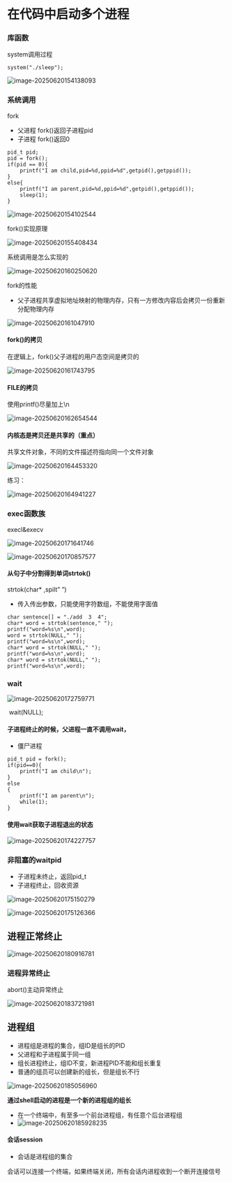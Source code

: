 # 在代码中启动多个进程

### 库函数

system调用过程

```
system("./sleep");
```

![image-20250620154138093](C:\Users\LIYUFENG\AppData\Roaming\Typora\typora-user-images\image-20250620154138093.png)







### 系统调用

fork

- 父进程 fork()返回子进程pid
- 子进程 fork()返回0



```
pid_t pid;
pid = fork();
if(pid == 0){
	printf("I am child,pid=%d,ppid=%d",getpid(),getppid());
}
else{
	printf("I am parent,pid=%d,ppid=%d",getpid(),getppid());
	sleep(1);
}

```

![image-20250620154102544](C:\Users\LIYUFENG\AppData\Roaming\Typora\typora-user-images\image-20250620154102544.png)

fork()实现原理

![image-20250620155408434](C:\Users\LIYUFENG\AppData\Roaming\Typora\typora-user-images\image-20250620155408434.png)

系统调用是怎么实现的

![image-20250620160250620](C:\Users\LIYUFENG\AppData\Roaming\Typora\typora-user-images\image-20250620160250620.png)

fork的性能

- 父子进程共享虚拟地址映射的物理内存，只有一方修改内容后会拷贝一份重新分配物理内存

![image-20250620161047910](C:\Users\LIYUFENG\AppData\Roaming\Typora\typora-user-images\image-20250620161047910.png)



#### fork()的拷贝

在逻辑上，fork()父子进程的用户态空间是拷贝的

![image-20250620161743795](C:\Users\LIYUFENG\AppData\Roaming\Typora\typora-user-images\image-20250620161743795.png)

#### FILE的拷贝

使用printf()尽量加上\n

![image-20250620162654544](C:\Users\LIYUFENG\AppData\Roaming\Typora\typora-user-images\image-20250620162654544.png)

#### 内核态是拷贝还是共享的（重点）

共享文件对象，不同的文件描述符指向同一个文件对象

![image-20250620164453320](C:\Users\LIYUFENG\AppData\Roaming\Typora\typora-user-images\image-20250620164453320.png)

练习：

![image-20250620164941227](C:\Users\LIYUFENG\AppData\Roaming\Typora\typora-user-images\image-20250620164941227.png)

### exec函数族

execl&execv

![image-20250620171641746](C:\Users\LIYUFENG\AppData\Roaming\Typora\typora-user-images\image-20250620171641746.png)

![image-20250620170857577](C:\Users\LIYUFENG\AppData\Roaming\Typora\typora-user-images\image-20250620170857577.png)

#### 从句子中分割得到单词strtok()

strtok(char* ,spilt” ”)

- 传入传出参数，只能使用字符数组，不能使用字面值

```
char sentence[] = "./add  3  4";
char* word = strtok(sentence," ");
printf("word=%s\n",word);
word = strtok(NULL," ");
printf("word=%s\n",word);
char* word = strtok(NULL," ");
printf("word=%s\n",word);
char* word = strtok(NULL," ");
printf("word=%s\n",word);
```

### wait

![image-20250620172759771](C:\Users\LIYUFENG\AppData\Roaming\Typora\typora-user-images\image-20250620172759771.png)

​				wait(NULL);

#### 子进程终止的时候，父进程一直不调用wait，

- 僵尸进程

```
pid_t pid = fork();
if(pid==0){
	printf("I am child\n");
}
else
{
	printf("I am parent\n");
	while(1);
}
```

#### 使用wait获取子进程退出的状态

![image-20250620174227757](C:\Users\LIYUFENG\AppData\Roaming\Typora\typora-user-images\image-20250620174227757.png)

### 非阻塞的waitpid

- 子进程未终止，返回pid_t
- 子进程终止，回收资源

![image-20250620175150279](C:\Users\LIYUFENG\AppData\Roaming\Typora\typora-user-images\image-20250620175150279.png)

![image-20250620175126366](C:\Users\LIYUFENG\AppData\Roaming\Typora\typora-user-images\image-20250620175126366.png)



## 进程正常终止

![image-20250620180916781](C:\Users\LIYUFENG\AppData\Roaming\Typora\typora-user-images\image-20250620180916781.png)

### 进程异常终止

abort()主动异常终止



![image-20250620183721981](C:\Users\LIYUFENG\AppData\Roaming\Typora\typora-user-images\image-20250620183721981.png)

## 进程组

- 进程组是进程的集合，组ID是组长的PID
- 父进程和子进程属于同一组
- 组长进程终止，组ID不变，新进程PID不能和组长重复
- 普通的组员可以创建新的组长，但是组长不行

![image-20250620185056960](C:\Users\LIYUFENG\AppData\Roaming\Typora\typora-user-images\image-20250620185056960.png)

**通过shell启动的进程是一个新的进程组的组长**

- 在一个终端中，有至多一个前台进程组，有任意个后台进程组
- ![image-20250620185928235](C:\Users\LIYUFENG\AppData\Roaming\Typora\typora-user-images\image-20250620185928235.png)

#### 会话session

- 会话是进程组的集合

会话可以连接一个终端，如果终端关闭，所有会话内进程收到一个断开连接信号

